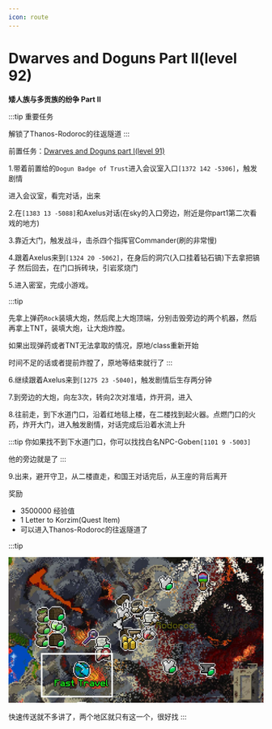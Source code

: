 ```yaml
---
icon: route
---
```

# Dwarves and Doguns Part II(level 92)
**矮人族与多贡族的纷争 Part II**

:::tip 重要任务

解锁了Thanos-Rodoroc的往返隧道
:::

前置任务：[Dwarves and Doguns part I(level 91)](/WynncraftCNguide/quests/lvl91-100/level%2091%20-%20Dwarves%20and%20Doguns%20part%20I.html)

1.带着前置给的`Dogun Badge of Trust`进入会议室入口`[1372 142 -5306]`，触发剧情

进入会议室，看完对话，出来

2.在`[1383 13 -5088]`和Axelus对话(在sky的入口旁边，附近是你part1第二次看戏的地方)

3.靠近大门，触发战斗，击杀四个指挥官Commander(刷的非常慢)

4.跟着Axelus来到`[1324 20 -5062]`，在身后的洞穴(入口挂着钻石镐)下去拿把镐子 然后回去，在门口拆砖块，引岩浆烧门

5.进入密室，完成小游戏。

:::tip

先拿上弹药`Rock`装填大炮，然后爬上大炮顶端，分别击毁旁边的两个机器，然后再拿上TNT，装填大炮，让大炮炸膛。

如果出现弹药或者TNT无法拿取的情况，原地/class重新开始

时间不足的话或者提前炸膛了，原地等结束就行了
:::

6.继续跟着Axelus来到`[1275 23 -5040]`，触发剧情后生存两分钟

7.到旁边的大炮，向左3次，转向2次对准墙，炸开洞，进入

8.往前走，到下水道门口，沿着红地毯上楼，在二楼找到起火器。点燃门口的火药，炸开大门，进入触发剧情，对话完成后沿着水流上升

:::tip
你如果找不到下水道门口，你可以找找白名NPC-Goben`[1101 9 -5003]`

他的旁边就是了
:::

9.出来，避开守卫，从二楼直走，和国王对话完后，从王座的背后离开

奖励
+ 3500000 经验值
+ 1 Letter to Korzim(Quest Item)
+ 可以进入Thanos-Rodoroc的往返隧道了

:::tip

![](/assets/img/lvl92-1.jpg)

快速传送就不多讲了，两个地区就只有这一个，很好找
:::